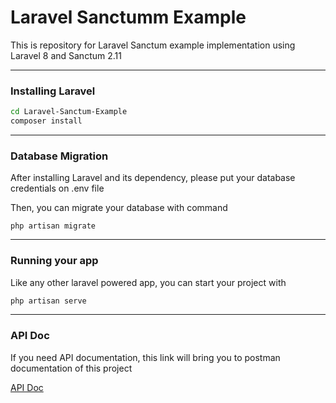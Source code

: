 <h1>Laravel Sanctumm Example</h1>
<p>This is repository for Laravel Sanctum example implementation using Laravel 8 and Sanctum 2.11</p>
<hr>
<h3>Installing Laravel</h3>

```bash
cd Laravel-Sanctum-Example
composer install
```

<hr>
<h3>Database Migration</h3>
<p>After installing Laravel and its dependency, please put your database credentials on .env file
<p>Then, you can migrate your database with command<p>

```
php artisan migrate
```

<hr>
<h3>Running your app</h3>
<p>Like any other laravel powered app, you can start your project with</p>

```bash
php artisan serve
```

<hr>
<h3>API Doc</h3>
<p>If you need API documentation, this link will bring you to postman documentation of this project</p>

[API Doc](https://documenter.getpostman.com/view/13811915/Tzm5Jcac)
